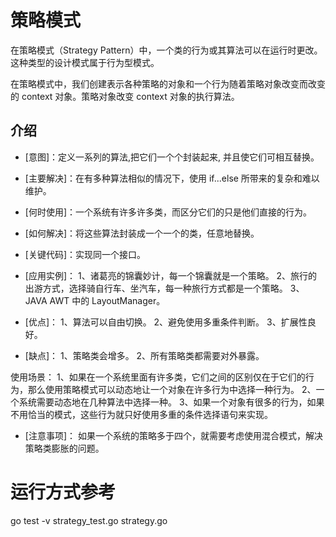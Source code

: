 # 策略模式

在策略模式（Strategy Pattern）中，一个类的行为或其算法可以在运行时更改。这种类型的设计模式属于行为型模式。

在策略模式中，我们创建表示各种策略的对象和一个行为随着策略对象改变而改变的 context 对象。策略对象改变 context 对象的执行算法。

## 介绍


* [意图]：定义一系列的算法,把它们一个个封装起来, 并且使它们可相互替换。

* [主要解决]：在有多种算法相似的情况下，使用 if...else 所带来的复杂和难以维护。

* [何时使用]：一个系统有许多许多类，而区分它们的只是他们直接的行为。

* [如何解决]：将这些算法封装成一个一个的类，任意地替换。

* [关键代码]：实现同一个接口。

* [应用实例]：  1、诸葛亮的锦囊妙计，每一个锦囊就是一个策略。 2、旅行的出游方式，选择骑自行车、坐汽车，每一种旅行方式都是一个策略。 3、JAVA AWT 中的 LayoutManager。

* [优点]：  1、算法可以自由切换。 2、避免使用多重条件判断。 3、扩展性良好。

* [缺点]：  1、策略类会增多。 2、所有策略类都需要对外暴露。

使用场景： 1、如果在一个系统里面有许多类，它们之间的区别仅在于它们的行为，那么使用策略模式可以动态地让一个对象在许多行为中选择一种行为。 2、一个系统需要动态地在几种算法中选择一种。 3、如果一个对象有很多的行为，如果不用恰当的模式，这些行为就只好使用多重的条件选择语句来实现。

* [注意事项]： 如果一个系统的策略多于四个，就需要考虑使用混合模式，解决策略类膨胀的问题。


# 运行方式参考

go test -v strategy_test.go strategy.go